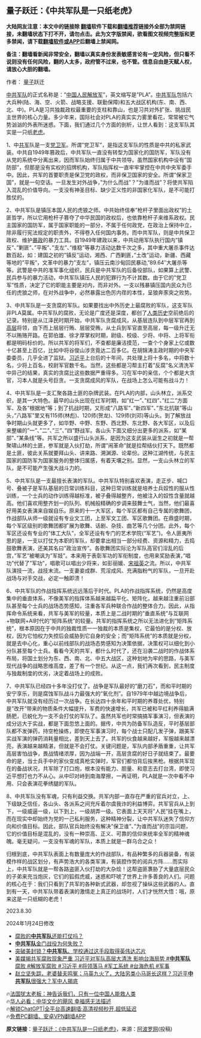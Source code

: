  <!-- 面包屑导航 --> <h2>量子跃迁：《中共军队是一只纸老虎》</h2> <p class="notice"><b>大陆网友注意：本文中的链接除 <a href="https://github.com/bannedbook/fanqiang" >翻墙</a>软件下载和<a href="https://github.com/killgcd/justmysocks/blob/master/README.md">翻墙推荐</a>链接外全部为禁网链接，未翻墙状态下打不开，请勿点击。此为文字版禁闻，欲看图文视频完整版和更多禁闻，请下载<a href="https://github.com/bannedbook/fanqiang">翻墙软件或APP</a>后翻墙上禁闻网。</p><p>备注：翻墙看新闻非常安全，翻墙以真实身份发表敏感言论有一定风险，但只看不说则没有任何风险，翻的人太多，政府管不过来，也不管。信息自由是天赋人权，请放心大胆的翻墙。</b></p>  <div class="entry"> <p>作者： <a href="https://www.bannedbook.org/bnews/tag/%E9%87%8F%E5%AD%90/" class="st_tag internal_tag" rel="tag" title="标签 量子 下的日志">量子</a>跃迁</p> <p><a href="https://www.bannedbook.org/bnews/tag/%e4%b8%ad%e5%85%b1/" class="st_tag internal_tag" rel="tag" title="标签 中共 下的日志">中共</a><a href="https://www.bannedbook.org/bnews/tag/%E5%86%9B%E9%98%9F/" class="st_tag internal_tag" rel="tag" title="标签 军队 下的日志">军队</a>的正式名称是：&#8221;<span class='wp_keywordlink_affiliate'><a href="https://www.bannedbook.org/" title="中国" target="_blank">中国</a></span><span class='wp_keywordlink'><a href="https://www.bannedbook.org/forum2/topic989.html" title="“文化大革命”中的人民解放军" target="_blank">人民解放军</a></span>&#8221;，英文缩写是&#8221;PLA&#8221;。<a href="https://www.bannedbook.org/bnews/tag/%e4%b8%ad%e5%85%b1%e5%86%9b%e9%98%9f/" class="st_tag internal_tag" rel="tag" title="标签 中共军队 下的日志">中共军队</a>包括六大兵种(陆、海、空、火箭、战略支援、联勤保障)和五大战区机构(东、南、西、北、中)。PLA是习共独裁政权最重要的支柱和靠山，也是习共对外扩张、挑战民主世界的核心力量。多少年来，国际社会对PLA的真实实力雾里看花，常常被它气势汹汹的外表所迷惑。下面，我们通过几个方面的剖析，让世人看到：这支军队其实是一只纸<a href="https://www.bannedbook.org/bnews/tag/%e8%80%81%e8%99%8e/" class="st_tag internal_tag" rel="tag" title="标签 老虎 下的日志">老虎</a>。</p> <p>1、中<a href="https://www.bannedbook.org/bnews/tag/%e5%85%b1%e5%86%9b/" class="st_tag internal_tag" rel="tag" title="标签 共军 下的日志">共军</a>队是一支<a href="https://www.bannedbook.org/bnews/tag/%E5%85%9A%E5%8D%AB%E5%86%9B/" class="st_tag internal_tag" rel="tag" title="标签 党卫军 下的日志">党卫军</a>。所谓&#8221;党卫军&#8221;，是指这支军队的性质是中共的私家武装。中共自1949年篡政后，中共军队一直没有转型为国家化的国防军，军队没有从党的系统中分离出来，因而军队始终归属于中共领导。虽然国家机构中设有&#8221;国防部&#8221;，但那是没有实权的招牌机构，军队指挥权一直牢牢掌控在中共中央军委手中。因此，共军的首要职责是保卫党的政权，而非保卫国家的安全。所谓&#8221;保家卫国&#8221;，就是一句空话。一旦发生对外战争，&#8221;为什么而战&#8221;？&#8221;为谁而战&#8221;？将使共军陷入混乱的价值导向。一支没有神圣目标、缺少正义性的非国家化军队，是不可能打胜仗的。</p> <p>2、中共军队是镇压本国人民的虎狼之师。中共始终信奉&#8221;枪杆子里面出政权&#8221;的土匪哲学，所以它用枪杆子篡夺了中华民国的政权后，也依靠枪杆子来维系政权。民主国家的国防军，属于国家职能的一部分，不属于任何政党，在政治上保持中立，除非履行宪法规定的职责外，不得卷入任何国内事务。而中共军队，则是中共保卫政权、维护<span class='wp_keywordlink'><a href="https://www.bannedbook.org/forum11/topic276.html" title="禁片：评中国共产党的暴政" target="_blank">暴政</a></span>的暴力工具。自1949年建政以来，中共动用军队执行国内&#8221;镇反&#8221;、&#8221;剿匪&#8221;、&#8221;平叛&#8221;、&#8221;支左&#8221;、&#8221;维稳&#8221;等暴力活动达数千次之多，其中重大屠杀事件达数百起，如：建国之初的&#8221;镇反&#8221;运动，湘西、广西剿匪，&#8221;土改&#8221;运动，新疆、西藏等地的&#8221;平叛&#8221;，文革中的暴力&#8221;支左&#8221;，镇压云南沙甸回民暴动,&#8221;89.64&#8243;大屠杀等等。武警是中共的准军事化组织，民兵是中共军队的后备役部队，如果算上武警、民兵参与的暴力活动，中共军队镇压人民的犯罪行为不计其数。由于它的&#8221;党卫军&#8221;性质，决定了它的职能主要是对内，而非对外。一支以残暴镇压国内民众为已任的虎狼之师，在对外战争中，必然暴露出色厉内荏的本性，呈狼奔豕突之败势。</p> <p>3、中共军队是一支贪腐的军队。如果要找出中外历史上最腐败的军队，这支军队非PLA莫属。中共军队的腐败，无论是广度还是深度，都创了<span class='wp_keywordlink'><a href="https://www.bannedbook.org/forum3/topic1750.html" title="考古学禁区-被掩藏的人类历史" target="_blank">人类历史</a></span>空前绝后的记录。特别是从江泽民时期开始，中共军队贪腐成风，从基层连队到中层军官再到<span class='wp_keywordlink_affiliate'><a href="https://www.bannedbook.org/bnews/ccpdope/" title="中共高层内幕" target="_blank">高层</a></span>将领，由下而上层层行贿、层层受贿，从士兵到军官直至高层，每一级升迁无不以贿赂开路。在郭伯雄、徐才厚掌权时期，尉级、校级、少将、中将、上将军衔都是明码标价的。所以共军的将军们，不查都是廉洁摸范，一查个个身家上亿或数十亿甚至上百亿，比如中将谷俊山涉贪竟达二百多亿。在胡锦涛主政时期的中央军委委员，几乎全进了监狱。<a href="https://www.bannedbook.org/bnews/tag/%e4%b9%a0%e8%bf%91%e5%b9%b3/" class="st_tag internal_tag" rel="tag" title="标签 习近平 下的日志">习近平</a>上台后的十年间，共处理上将十多名，中将数十名，少将上百名，校尉军官数千名。当然，这些都是习帮主打着&#8221;反腐&#8221;名义清洗军中异己的结果，真实的贪腐比这些数据严重得多。习在军中的亲信，个个都是大贪官，习本人就是头号巨贪。一支贪腐成风的军队，在战场上怎么可能有战斗力！</p> <p>4、中共军队是一支汇聚各路土匪的杂牌武装。在PLA的内部，山头林立，派系交织，是其一大特色。最早的山头出现在红军时期，如&#8221;红一&#8221;、&#8221;红四&#8221;、&#8221;红二&#8221;方面军、及各&#8221;根据地&#8221;等；到了抗战时期，又形成&#8221;八路军&#8221;、&#8221;新四军&#8221;、&#8221;东北抗联&#8221;等山头，&#8221;八路军&#8221;里又有115师(林彪)、120师(贺龙)、129师(刘邓)等山头。到了解放战争时期山头就更多了，如华野、中野、东野、西北野、东北野、各大军区，以及后来整编的&#8221;一&#8221;、&#8221;二&#8221;、&#8221;三&#8221;、&#8221;四&#8221;野战军。各山头下面又细分出更多的派系，如&#8221;某部&#8221;、&#8221;某条线&#8221;等。共军之所以盛行山头派系，是因为这支武装从诞生之初就是一帮聚啸山林的土匪，参军就是入伙打劫，所谓&#8221;闹革命&#8221;就是拉帮结伙打天下。既然都是土匪，彼此关系就要拜山头、讲来路、溯渊源、论辈份。这种江湖传统，与民主国家的国防军为国家服务的整体归属感，有着天壤之别。显然，一支山头林立的军队，是不可能产生强大战斗力的。</p>  <p>5、中共军队是一支最擅长表演的军队。中共军队特别喜欢表演，走正步、喊口号、叠被子是军队基层的日常训练科目，这种日常训练就是培养士兵奴性的服从性训练，一个士兵的动作训练得越标准，被子叠得越整齐，他被注入的奴性含量就越高。他们喜欢用整齐划一的队列、机械般精确的步调来鼓舞士气，当然，他们最喜好用美女表演来自娱自乐。原来的十一大军区，每个军区都有自己专属的歌舞团，作战部队从师一级就设有专业文工团，上至军文工团、军区歌舞团。在鼎盛时期，每个军区级别的歌舞团都扩展为歌舞、话剧、杂技、曲艺等几个分团。此外，每个军区还设有专业的&#8221;体工大队&#8221;，全军还设有专门的艺术学院(&#8220;军艺&#8221;)。令人匪夷所思的是，一支以打仗为本职的军队，却要拿出相当一部分经费、资源和精力，去捣鼓歌舞表演，还美其名曰&#8221;政治宣传&#8221;。各歌舞团实际沦为军队高官们淫乱的后宫，&#8221;军艺&#8221;被嘲讽为&#8221;军妓&#8221;。本来用于表彰军功的军衔制度，也用来奖励表演，&#8221;唱功&#8221;代替了&#8221;军功&#8221;，唱歌可以唱出少将来，如彭丽媛、<span class='wp_keywordlink'><a href="https://www.bannedbook.org/forum2/topic2330.html" title="《国母宋祖英》" target="_blank">宋祖英</a></span>之流。所以，中共军队演技一流，战技末流。一支妻妾成群、荒淫成风、充满脂粉气的军队，一旦开赴战场与对手交战，必定一触即溃！</p> <p>6、中共军队的作战指挥系统远远落后于时代。PLA的作战指挥系统，仍然是高度集中的垂直体系，不像美军的指挥体系越来越扁平化、矩阵化，越来越注重前沿部队甚至每个士兵的战场态势感知，注重各军兵种联合作战的整体合力。因此，从指挥命令系统来看，共军与美军的较量，本质上是二战时期的&#8221;垂直系统&#8221;与互联网+物联网+Al时代的&#8221;矩阵系统&#8221;的较量。共军的指挥系统之所以无法进化到&#8221;矩阵系统&#8221;，根本原因在于中共的独裁性质一一独裁的本质是集权，它最怕的是分权、放权，因为它怕权力失控后会威胁到它自身的安全；而&#8221;矩阵系统&#8221;的本质就是分权，就是去中心化，重心以前线部队的战场态势感知为决策依据，决策权可以细化到小分队甚至每个士兵。看看今天的共军，都什么时代了，还在沿袭二战时的作战体系布局，将国土划分为东、西、南、北、中五大战区，这种划地为牢的思路，与美军现代战争的战略思维高度，差了有一个世纪。从这一点，我们再次看到，民主制度与独裁制度的优劣，决定着战场上的成败。</p> <p>7、中共军队已经四十多年没打仗了。战争是军队最好的&#8221;磨刀石&#8221;，而和平时期的安宁享乐，则是腐蚀军队战斗力最强大的&#8221;氧化剂&#8221;。自1979年中越边境战争后，中共军队就没有经历过一次战争。在长达四十余年和平时期的养尊处优，特别是&#8221;改开&#8221;带来的物质条件大幅提升，军费的快速增长，共军已被和平红利养得脑满肠肥，已蜕化为一支不会打仗的军队了。虽然共军也时常搞搞军事演习，但表演的成分远大于实战，都是下面忽悠上面的。据传，中共为防备军队造反，平时基层部队都不发弹药，持空枪操练，即使在军事演习时，每个战士只配几发子弹，跟美军实战军演的弹药消耗量相比，差到天上去了。共军的伙食越来越好，军服越来越漂亮，表演越来越精湛，但就是不会打仗。关键问题是，军队内部矛盾重重，让共军高层害怕战争，畏战情绪浓厚，因为战端一开，高层贪腐的好日子就结束了。最要命的是，当士兵手中的家伙变成真枪实弹时，军官们都怕背后挨黑枪。根据共军现在的备战状况，共军除了打口炮，根本没有能力、胆量、和意志去打台湾，即使习近平想打也力不从心。从中印对峙到南海摩擦，一再证明，PLA就是一次中看不中用、只会表演花拳绣腿的军队。</p>  <p>8、中共军队没有军魂，只有利益交换。共军内部一直存在严重的官兵对立，上、下级缺乏信任，各山头、各派系之间充斥着尔虞我诈的利益博弈。共军官兵从上到下，一级威逼一级，以下到上，一级胡弄一级。它表面上天天将&#8221;人民&#8221;挂在嘴上，而在现实中却始终为党的一己私利服务，这种精神分裂，让中共军队迷失了信仰方向和价值目标。因此，部队官兵始终没有解决&#8221;保卫谁&#8221;、&#8221;为谁而战&#8221;的宗旨问题，它的价值目标是混乱的，没有一种崇高、正义、可靠的信仰来统率全军的精神魂魄。毫无疑问，一支没有军魂的军队，本质上就是一群乌合之众！</p> <p>归根到底，中共军队表面上有数量庞大的作战部队，有品种繁多的兵器装备，有装模作样的战区划分，有声势浩大的各类军演，有装腔作势的阅兵方阵&#8230;&#8230;而实际上，中共军队就是一帮各路盗匪入伙打劫的大杂烩！这帮盗匪褢胁了大量底层民众的子弟来充当炮灰，它们的狐假虎威，迷惑和吓唬了世界上许多善良的人们。问题的核心在于：我们只看到了共军的各种新式武器，却忽视了操纵这些武器的人。直到有一天，中共军队带着表演的激情走上真正的战场时，人们才恍然大悟：哦，原来这是一只纸糊的老虎！</p> <p>2023.8.30</p>  <p>2024年1月24日修改</p> <!--<div id="taboola-mid-1"></div>--><ul class='op-related-articles' title='相关阅读'> <li><a href='https://www.bannedbook.org/bnews/headline/20240120/1990506.html' target='_blank'>腐败的<b>中共军队</b>还能打仗吗？</a></li> <li><a href='https://www.bannedbook.org/bnews/lishi/20240120/1990255.html' target='_blank'><b>中共军队</b>金门战役为何失败？</a></li> <li><a href='https://www.bannedbook.org/bnews/baitai/20240115/1988284.html' target='_blank'>突破美封锁？<b>中共军队</b>、学校通过这手段取得英伟达芯片</a></li> <li><a href='https://www.bannedbook.org/bnews/sohnews/20240114/1987879.html' target='_blank'>美媒揭共军腐败现象严重 习近平对军队高层大清洗 影响台海局势 #<b>中共军队</b>腐败 #解放军腐败 #习近平 #将领落马 #军工系统 #台海危机 #军事</a></li> <li><a href='https://www.bannedbook.org/bnews/comments/20240112/1986855.html' target='_blank'>赵立坚失踪，老婆替夫鸣冤；马英九火了，大陆另类小马哥长这样？习近平<b>中共军队</b>很强大？军中人揭底</a></li> </ul> <p class="texttj"> 🔥<a href="https://www.bannedbook.org/bnews/ssgc/20230219/1850782.html" target="_blank">法国犹太老板：神告诉我们，只有一位中国人能救人类</a><br/> 🔥<a href="https://www.bannedbook.org/bnews/comments/20220220/1694796.html" target="_blank">华人必看：中华文化的飓风 幸福感无法描述</a><br/> 🔥<a href="https://github.com/bannedbook/fanqiang/wiki/V2ray%E6%9C%BA%E5%9C%BA" target="_blank">解锁ChatGPT|全平台高速翻墙:高清视频秒开,超低延迟</a><br/> 🔥<a href="https://github.com/bannedbook/fanqiang/wiki/%E7%A6%81%E9%97%BB%E7%BD%91%E5%AE%89%E5%8D%93%E7%BF%BB%E5%A2%99%E6%96%B0%E9%97%BBAPP" target="_blank">免费PC翻墙、安卓VPN翻墙APP</a><br/> </p><p class="src-info"><b>原文链接</b>：<a class="src_link" href="https://www.aboluowang.com/2024/0124/2008416.html" target="_blank">量子跃迁：《中共军队是一只纸老虎》</a>，来源：<span class='wp_keywordlink_affiliate'><a href="https://www.aboluowang.com/" title="阿波罗网" target="_blank">阿波罗网</a></span>(投稿) </p><a name='sharetosocial'></a> <div style="margin-bottom:5px;padding-bottom:5px;clear:both"> <div id="archive-pix-1" class="banner-ads"> <!-- AuctionX Display platform tag START --> <div id="27602x728x90x621x_ADSLOT1" clicktrack="%%CLICK_URL_ESC%%"></div>  <!-- AuctionX Display platform tag END --> </div> <div id="archive-pix-2" class="banner-ads"> <!-- AuctionX Display platform tag START --> <div id="27556x300x250x621x_ADSLOT1" clicktrack="%%CLICK_URL_ESC%%" style="margin:0 auto;text-align:center"></div>  <!-- AuctionX Display platform tag END --> </div> </div>  <div id="archive-pix-1" class="banner-ads"> <!-- AuctionX Display platform tag START --> <div id="27603x728x90x621x_ADSLOT1" clicktrack="%%CLICK_URL_ESC%%"></div>  <!-- AuctionX Display platform tag END --> </div> </div><!--END ENTRY--> 